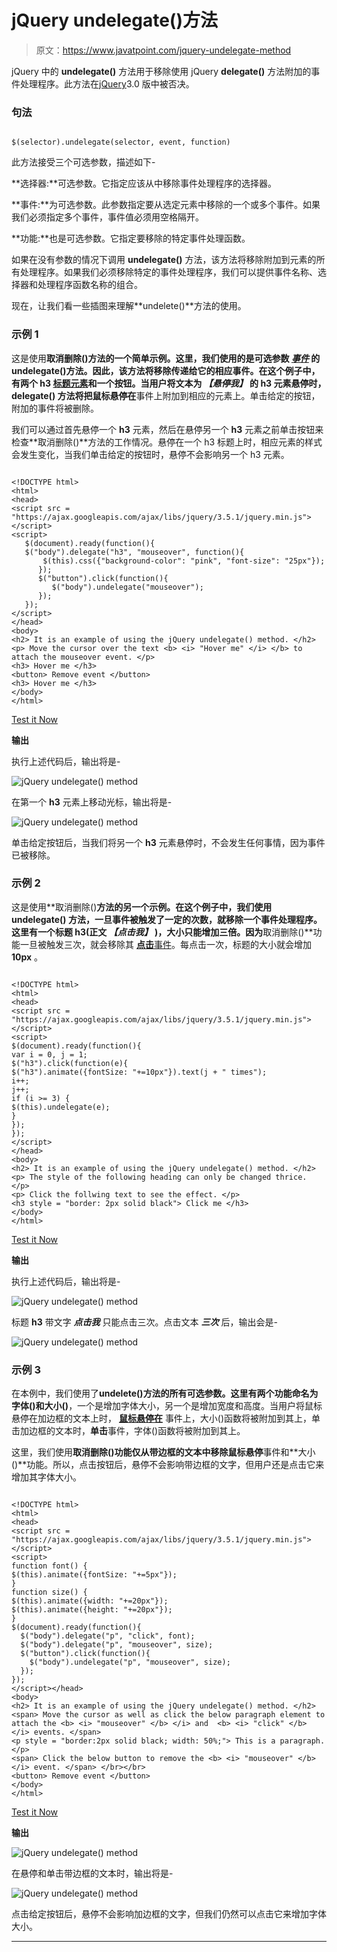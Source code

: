 # jQuery undelegate()方法

> 原文：<https://www.javatpoint.com/jquery-undelegate-method>

jQuery 中的 **undelegate()** 方法用于移除使用 jQuery **delegate()** 方法附加的事件处理程序。此方法在[jQuery](https://www.javatpoint.com/jquery-tutorial)3.0 版中被否决。

### 句法

```

$(selector).undelegate(selector, event, function)

```

此方法接受三个可选参数，描述如下-

**选择器:**可选参数。它指定应该从中移除事件处理程序的选择器。

**事件:**为可选参数。此参数指定要从选定元素中移除的一个或多个事件。如果我们必须指定多个事件，事件值必须用空格隔开。

**功能:**也是可选参数。它指定要移除的特定事件处理函数。

如果在没有参数的情况下调用 **undelegate()** 方法，该方法将移除附加到元素的所有处理程序。如果我们必须移除特定的事件处理程序，我们可以提供事件名称、选择器和处理程序函数名称的组合。

现在，让我们看一些插图来理解**undelete()**方法的使用。

### 示例 1

这是使用**取消删除()**方法的一个简单示例。这里，我们使用的是可选参数 ***[事件](https://www.javatpoint.com/jquery-events)*** 的 undelegate()方法。因此，该方法将移除传递给它的相应事件。在这个例子中，有两个 **h3** [标题元素](https://www.javatpoint.com/html-heading)和一个按钮。当用户将文本为 ***【悬停我】*** 的 **h3** 元素悬停时， **delegate()** 方法将把**鼠标悬停在**事件上附加到相应的元素上。单击给定的按钮，附加的事件将被删除。

我们可以通过首先悬停一个 **h3** 元素，然后在悬停另一个 **h3** 元素之前单击按钮来检查**取消删除()**方法的工作情况。悬停在一个 h3 标题上时，相应元素的样式会发生变化，当我们单击给定的按钮时，悬停不会影响另一个 h3 元素。

```

<!DOCTYPE html>
<html>
<head>
<script src = "https://ajax.googleapis.com/ajax/libs/jquery/3.5.1/jquery.min.js"> </script>
<script>
   $(document).ready(function(){
   $("body").delegate("h3", "mouseover", function(){
	   $(this).css({"background-color": "pink", "font-size": "25px"});
      });
      $("button").click(function(){
         $("body").undelegate("mouseover");
      });
   });
</script>
</head>
<body>
<h2> It is an example of using the jQuery undelegate() method. </h2>
<p> Move the cursor over the text <b> <i> "Hover me" </i> </b> to attach the mouseover event. </p>
<h3> Hover me </h3>
<button> Remove event </button>
<h3> Hover me </h3>
</body>
</html>

```

[Test it Now](https://www.javatpoint.com/oprweb/test.jsp?filename=jquery-undelegate-method1)

**输出**

执行上述代码后，输出将是-

![jQuery undelegate() method](img/c28c22af9a644dc615636e13e3bd2e5d.png)

在第一个 **h3** 元素上移动光标，输出将是-

![jQuery undelegate() method](img/d9c3cec82d2c9870d1da1cb73f866b7b.png)

单击给定按钮后，当我们将另一个 **h3** 元素悬停时，不会发生任何事情，因为事件已被移除。

### 示例 2

这是使用**取消删除()**方法的另一个示例。在这个例子中，我们使用 **undelegate()** 方法，一旦事件被触发了一定的次数，就移除一个事件处理程序。这里有一个标题 h3(正文 ***【点击我】*** )，大小只能增加三倍。因为**取消删除()**功能一旦被触发三次，就会移除其 [**点击**事件](https://www.javatpoint.com/jquery-click)。每点击一次，标题的大小就会增加 **10px** 。

```

<!DOCTYPE html>
<html>
<head>
<script src = "https://ajax.googleapis.com/ajax/libs/jquery/3.5.1/jquery.min.js"> </script>
<script>
$(document).ready(function(){
var i = 0, j = 1;
$("h3").click(function(e){
$("h3").animate({fontSize: "+=10px"}).text(j + " times");
i++;
j++;
if (i >= 3) {
$(this).undelegate(e);
}
});
});
</script>
</head>
<body>
<h2> It is an example of using the jQuery undelegate() method. </h2>
<p> The style of the following heading can only be changed thrice. </p>
<p> Click the follwing text to see the effect. </p>
<h3 style = "border: 2px solid black"> Click me </h3>
</body>
</html>

```

[Test it Now](https://www.javatpoint.com/oprweb/test.jsp?filename=jquery-undelegate-method2)

**输出**

执行上述代码后，输出将是-

![jQuery undelegate() method](img/0cbf7674d3629dab19cb2db69eb9fb35.png)

标题 **h3** 带文字 ***点击我*** 只能点击三次。点击文本 ***三次*** 后，输出会是-

![jQuery undelegate() method](img/60890f6b4959138817d9179646fc4982.png)

### 示例 3

在本例中，我们使用了**undelete()**方法的所有可选参数。这里有两个功能命名为**字体()**和**大小()**，一个是增加字体大小，另一个是增加宽度和高度。当用户将鼠标悬停在加边框的文本上时， [**鼠标悬停在**](https://www.javatpoint.com/jquery-mouseover) 事件上，大小()函数将被附加到其上，单击加边框的文本时，**单击**事件，字体()函数将被附加到其上。

这里，我们使用**取消删除()**功能仅从带边框的文本中移除**鼠标悬停**事件和**大小()**功能。所以，点击按钮后，悬停不会影响带边框的文字，但用户还是点击它来增加其字体大小。

```

<!DOCTYPE html>
<html>
<head>
<script src = "https://ajax.googleapis.com/ajax/libs/jquery/3.5.1/jquery.min.js"> </script>
<script>
function font() {
$(this).animate({fontSize: "+=5px"});
}
function size() {
$(this).animate({width: "+=20px"});
$(this).animate({height: "+=20px"});
}
$(document).ready(function(){
  $("body").delegate("p", "click", font);
  $("body").delegate("p", "mouseover", size);
  $("button").click(function(){
    $("body").undelegate("p", "mouseover", size);
  });
});
</script></head>
<body>
<h2> It is an example of using the jQuery undelegate() method. </h2>
<span> Move the cursor as well as click the below paragraph element to attach the <b> <i> "mouseover" </b> </i> and  <b> <i> "click" </b> </i> events. </span>
<p style = "border:2px solid black; width: 50%;"> This is a paragraph. </p>
<span> Click the below button to remove the <b> <i> "mouseover" </b> </i> event. </span> </br></br>
<button> Remove event </button>
</body>
</html>

```

[Test it Now](https://www.javatpoint.com/oprweb/test.jsp?filename=jquery-undelegate-method3)

**输出**

![jQuery undelegate() method](img/598ac41420cd6ad58bd0cdc099b9549c.png)

在悬停和单击带边框的文本时，输出将是-

![jQuery undelegate() method](img/1921832d086174c48983fed195f8f205.png)

点击给定按钮后，悬停不会影响加边框的文字，但我们仍然可以点击它来增加字体大小。

* * *